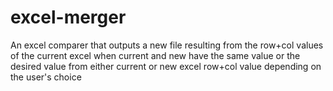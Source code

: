 # excel-merger

An excel comparer that outputs a new file resulting from the row+col values of the current excel when current and new have the same value or the desired value from either current or new excel row+col value depending on the user's choice
